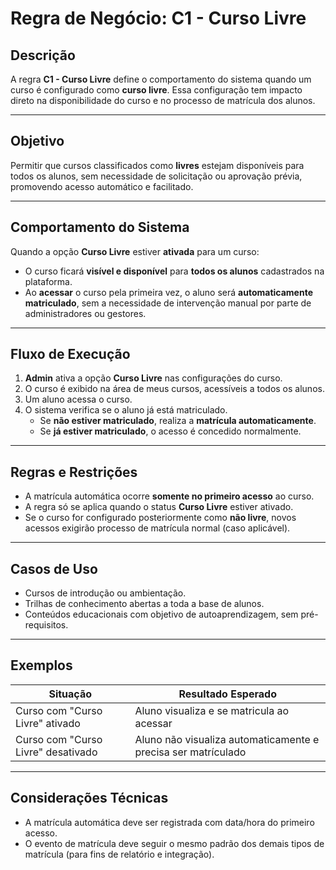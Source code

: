 # Regra de Negócio: C1 - Curso Livre

## Descrição

A regra **C1 - Curso Livre** define o comportamento do sistema quando um curso é configurado como **curso livre**. Essa configuração tem impacto direto na disponibilidade do curso e no processo de matrícula dos alunos.

---

## Objetivo

Permitir que cursos classificados como **livres** estejam disponíveis para todos os alunos, sem necessidade de solicitação ou aprovação prévia, promovendo acesso automático e facilitado.

---

## Comportamento do Sistema

Quando a opção **Curso Livre** estiver **ativada** para um curso:

- O curso ficará **visível e disponível** para **todos os alunos** cadastrados na plataforma.
- Ao **acessar** o curso pela primeira vez, o aluno será **automaticamente matriculado**, sem a necessidade de intervenção manual por parte de administradores ou gestores.

---

## Fluxo de Execução

1. **Admin** ativa a opção **Curso Livre** nas configurações do curso.
2. O curso é exibido na área de meus cursos, acessíveis a todos os alunos.
3. Um aluno acessa o curso.
4. O sistema verifica se o aluno já está matriculado.
   - Se **não estiver matriculado**, realiza a **matrícula automaticamente**.
   - Se **já estiver matriculado**, o acesso é concedido normalmente.

---

## Regras e Restrições

- A matrícula automática ocorre **somente no primeiro acesso** ao curso.
- A regra só se aplica quando o status **Curso Livre** estiver ativado.
- Se o curso for configurado posteriormente como **não livre**, novos acessos exigirão processo de matrícula normal (caso aplicável).

---

## Casos de Uso

- Cursos de introdução ou ambientação.
- Trilhas de conhecimento abertas a toda a base de alunos.
- Conteúdos educacionais com objetivo de autoaprendizagem, sem pré-requisitos.

---

## Exemplos

| Situação                             | Resultado Esperado                     |
|-------------------------------------|----------------------------------------|
| Curso com "Curso Livre" ativado     | Aluno visualiza e se matricula ao acessar |
| Curso com "Curso Livre" desativado  | Aluno não visualiza automaticamente e precisa ser matrículado |

---

## Considerações Técnicas

- A matrícula automática deve ser registrada com data/hora do primeiro acesso.
- O evento de matrícula deve seguir o mesmo padrão dos demais tipos de matrícula (para fins de relatório e integração).
